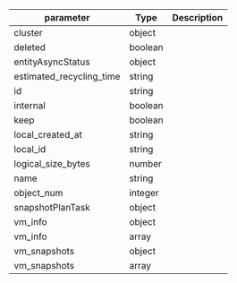 | parameter | Type | Description |
| ----------- | ----------- |----------- |
| cluster  |  object  |    |
| deleted  |  boolean  |    |
| entityAsyncStatus  |  object  |    |
| estimated_recycling_time  |  string  |    |
| id  |  string  |    |
| internal  |  boolean  |    |
| keep  |  boolean  |    |
| local_created_at  |  string  |    |
| local_id  |  string  |    |
| logical_size_bytes  |  number  |    |
| name  |  string  |    |
| object_num  |  integer  |    |
| snapshotPlanTask  |  object  |    |
| vm_info  |  object  |    |
| vm_info  |  array  |    |
| vm_snapshots  |  object  |    |
| vm_snapshots  |  array  |    |